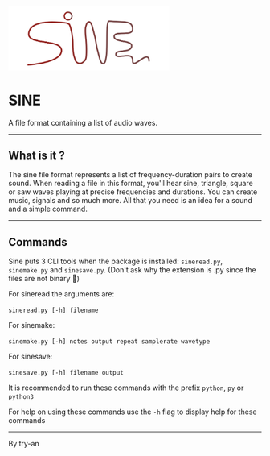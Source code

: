 <img src="SINE logo.svg" width="320px">

# SINE

A file format containing a list of audio waves.

---

## What is it ?

The sine file format represents a list of
frequency-duration pairs to create sound.
When reading a file in this format,
you'll hear sine, triangle, square or saw waves playing at precise frequencies and durations.
You can create music, signals and so much more.
All that you need is an idea for a sound and a simple command.

---

## Commands

Sine puts 3 CLI tools when the package is installed: `sineread.py`, `sinemake.py` and `sinesave.py`.
(Don't ask why the extension is .py since the files are not binary 🙂)

For sineread the arguments are:

`sineread.py [-h] filename`

For sinemake:

`sinemake.py [-h] notes output repeat samplerate wavetype`

For sinesave:

`sinesave.py [-h] filename output`

It is recommended to run these commands with the prefix `python`, `py` or `python3`

For help on using these commands use the `-h` flag to display help for these commands

---

By try-an
